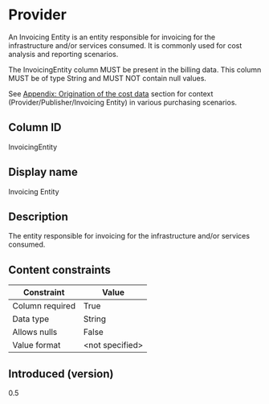 # Provider

An Invoicing Entity is an entity responsible for invoicing for the infrastructure and/or services consumed. It is commonly used for cost analysis and reporting scenarios.

The InvoicingEntity column MUST be present in the billing data. This column MUST be of type String and MUST NOT contain null values.

See [Appendix: Origination of the cost data](../appendix/origination_of_cost_data.md) section for context (Provider/Publisher/Invoicing Entity) in various purchasing scenarios.

## Column ID

InvoicingEntity

## Display name

Invoicing Entity

## Description

The entity responsible for invoicing for the infrastructure and/or services consumed.

## Content constraints

| Constraint      | Value           |
|-----------------|-----------------|
| Column required | True            |
| Data type       | String          |
| Allows nulls    | False           |
| Value format    | \<not specified> |

## Introduced (version)

0.5
